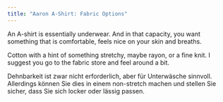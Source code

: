 ```yaml
---
title: "Aaron A-Shirt: Fabric Options"
---
```


An A-shirt is essentially underwear. And in that capacity, you want something that is comfortable, feels nice on your skin and breaths.

Cotton with a hint of something stretchy, maybe rayon, or a fine knit. I suggest you go to the fabric store and feel around a bit.

<Note>

Dehnbarkeit ist zwar nicht erforderlich, aber für Unterwäsche sinnvoll. Allerdings können Sie dies in einem non-stretch machen und stellen Sie sicher, dass Sie sich locker oder lässig passen.

</Note>
